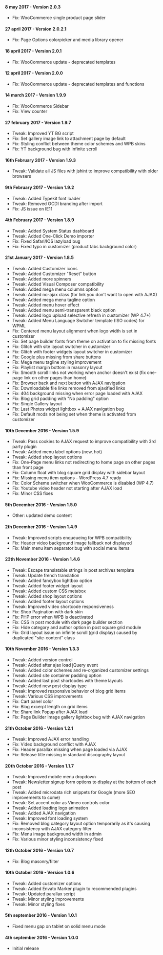 #### 8 may 2017 - Version 2.0.3

* Fix: WooCommerce single product page slider

#### 27 april 2017 - Version 2.0.2.1

* Fix: Page Options colorpicker and media library opener

#### 18 april 2017 - Version 2.0.1

* Fix: WooCommerce update - deprecated templates

#### 12 april 2017 - Version 2.0.0

* Fix: WooCommerce update - deprecated templates and functions

#### 14 march 2017 - Version 1.9.9

* Fix: WooCommerce Sidebar
* Fix: View counter

#### 27 february 2017 - Version 1.9.7

* Tweak: Improved YT BG script
* Fix: Set gallery image link to attachment page by default
* Fix: Styling conflict between theme color schemes and WPB skins
* Fix: YT background bug with infinite scroll

#### 16th February 2017 - Version 1.9.3

* Tweak: Validate all JS files with jshint to improve compatibility with older browsers

#### 9th February 2017 - Version 1.9.2

* Tweak: Added Typekit font loader
* Tweak: Removed OCDI branding after import
* Fix: JS issue on IE11

#### 4th February 2017 - Version 1.8.9

* Tweak: Added System Status dashboard
* Tweak: Added One-Click Demo importer
* Fix: Fixed Safari/IOS lazyload bug
* Fix: Fixed typo in customizer (product tabs background color)

#### 21st January 2017 - Version 1.8.5

* Tweak: Added Customizer icons
* Tweak: Added Customizer "Reset" button
* Tweak: Added more spinners
* Tweak: Added Visual Composer compatibility
* Tweak: Added mega menu columns option
* Tweak: Added no-ajax class (for link you don't want to open with AJAX)
* Tweak: Added mega menu tagline option
* Tweak: Added menu hover effect
* Tweak: Added menu semi-transparent black option
* Tweak: Added logo upload selective refresh in customizer (WP 4.7+)
* Tweak: Added Menu Language Switcher template (ISO codes) for WPML
* Fix: Centered menu layout alignment when logo width is set in customizer
* Fix: Set page builder fonts from theme on activation to fix missing fonts
* Fix: Glitch with site layout switcher in customizer
* Fix: Glitch with footer widgets layout switcher in customizer
* Fix: Google plus missing from share buttons
* Fix: Mega menu tagline styling improvement
* Fix: Playlist margin bottom in masonry layout
* Fix: Smooth scroll links not working when anchor doesn't exist (fix one-page link on other pages than home)
* Fix: Browser back and next button with AJAX navigation
* Fix: Downloadable file links removed from ajaxified links
* Fix: 404 background missing when error page loaded with AJAX
* Fix: Blog grid padding with "No padding" option
* Fix: Single Gallery layout
* Fix: Last Photos widget lightbox + AJAX navigation bug
* Fix: Default mods not being set when theme is activated from customizer

#### 10th December 2016 - Version 1.5.9

* Tweak: Pass cookies to AJAX request to improve compatibility with 3rd party plugin
* Tweak: Added menu label options (new, hot)
* Tweak: Added shop layout options
* Fix: One-Page menu links not redirecting to home page on other pages than front page
* Fix: Column float with blog square grid display with sidebar layout
* Fix: Missing menu item options - WordPress 4.7 ready
* Fix: Color Scheme switcher when WooCommerce is disabled (WP 4.7)
* Fix: Youtube video header not starting after AJAX load
* Fix: Minor CSS fixes

#### 5th December 2016 - Version 1.5.0

* Other: updated demo content

#### 2th December 2016 - Version 1.4.9

* Tweak: Improved scripts enqueueing for WPB compatibility
* Fix: Header video background image fallback not displayed
* Fix: Main menu item separator bug with social menu items

#### 23th November 2016 - Version 1.4.6

* Tweak: Escape translatable strings in post archives template
* Tweak: Update french translation
* Tweak: Added fancybox lightbox option
* Tweak: Added footer widget layout
* Tweak: Added custom CSS metabox
* Tweak: Added shop layout options
* Tweak: Added footer layout options
* Tweak: Improved video shortcode responsiveness
* Fix: Shop Pagination with dark skin
* Fix: PHP error when WPB is deactivated
* Fix: CSS in post module with dark page builder section
* Fix: Hide category and author option in post square grid module
* Fix: Grid layout issue on infinite scroll (grid display) caused by duplicated "site-content" class

#### 10th November 2016 - Version 1.3.3

* Tweak: Added version control
* Tweak: Added after ajax load jQuery event
* Tweak: Added color schemes and re-organized customizer settings
* Tweak: Added site container padding option
* Tweak: Added last post shortcodes with theme layouts
* Tweak: Added new post display type
* Tweak: Improved responsive behavior of blog grid items
* Tweak: Various CSS improvements
* Fix: Cart panel color
* Fix: Blog excerpt length on grid items
* Fix: Share link Popup after AJAX load
* Fix: Page Builder Image gallery lightbox bug with AJAX navigation

#### 21th October 2016 - Version 1.2.1

* Tweak: Improved AJAX error handling
* Fix: Video background conflict with AJAX
* Fix: Header parallax missing when page loaded via AJAX
* Fix: Release title missing in standard discography layout

#### 20th October 2016 - Version 1.1.7

* Tweak: Improved mobile menu dropdown
* Tweak: Newsletter signup form options to display at the bottom of each post
* Tweak: Added microdata rich snippets for Google (more SEO improvements to come)
* Tweak: Set accent color as Vimeo controls color
* Tweak: Added loading logo animation
* Tweak: Added AJAX navigation
* Tweak: Improved font loading system
* Fix: Removed blog category layout option temporarily as it's causing inconsistency with AJAX category filter
* Fix: Menu image background width in admin
* Fix: Various minor styling inconsistency fixed

#### 12th October 2016 - Version 1.0.7

* Fix: Blog masonry/filter

#### 10th October 2016 - Version 1.0.6

* Tweak: Added customizer options
* Tweak: Added Envato Marker plugin to recommended plugins
* Tweak: Updated parallax script
* Tweak: Minor styling improvements
* Tweak: Minor styling fixes

#### 5th september 2016 - Version 1.0.1

* Fixed menu gap on tablet on solid menu mode

#### 4th september 2016 - Version 1.0.0

* Initial release